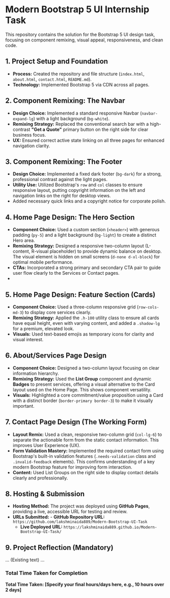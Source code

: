# Modern Bootstrap 5 UI Internship Task

This repository contains the solution for the Bootstrap 5 UI design task, focusing on component remixing, visual appeal, responsiveness, and clean code.

## 1. Project Setup and Foundation

- **Process:** Created the repository and file structure (`index.html`, `about.html`, `contact.html`, `README.md`).
- **Technology:** Implemented Bootstrap 5 via CDN across all pages.

## 2. Component Remixing: The Navbar

- **Design Choice:** Implemented a standard responsive Navbar (`navbar-expand-lg`) with a light background (`bg-white`).
- **Remixing Strategy:** Replaced the conventional search bar with a high-contrast **"Get a Quote"** primary button on the right side for clear business focus.
- **UX:** Ensured correct active state linking on all three pages for enhanced navigation clarity.
## 3. Component Remixing: The Footer

- **Design Choice:** Implemented a fixed dark footer (`bg-dark`) for a strong, professional contrast against the light pages.
- **Utility Use:** Utilized Bootstrap's `row` and `col` classes to ensure responsive layout, putting copyright information on the left and navigation links on the right for desktop views.
- Added necessary quick links and a copyright notice for corporate polish.
  
## 4. Home Page Design: The Hero Section

- **Component Choice:** Used a custom section (`<header>`) with generous padding (`py-5`) and a light background (`bg-light`) to create a distinct Hero area.
- **Remixing Strategy:** Designed a responsive two-column layout (L-content, R-visual placeholder) to provide dynamic balance on desktop. The visual element is hidden on small screens (`d-none d-xl-block`) for optimal mobile performance.
- **CTAs:** Incorporated a strong primary and secondary CTA pair to guide user flow clearly to the Services or Contact pages.
- 
## 5. Home Page Design: Feature Section (Cards)

- **Component Choice:** Used a three-column responsive grid (`row-cols-md-3`) to display core services clearly.
- **Remixing Strategy:** Applied the `.h-100` utility class to ensure all cards have equal height, even with varying content, and added a `.shadow-lg` for a premium, elevated look.
- **Visuals:** Used text-based emojis as temporary icons for clarity and visual interest.
  
## 6. About/Services Page Design

- **Component Choice:** Designed a two-column layout focusing on clear information hierarchy.
- **Remixing Strategy:** Used the **List Group** component and dynamic **Badges** to present services, offering a visual alternative to the Card layout used on the Home Page. This shows component versatility.
- **Visuals:** Highlighted a core commitment/value proposition using a Card with a distinct border (`border-primary border-3`) to make it visually important.

## 7. Contact Page Design (The Working Form)

- **Layout Remix:** Used a clean, responsive two-column grid (`col-lg-6`) to separate the actionable form from the static contact information. This improves User Experience (UX).
- **Form Validation Mastery:** Implemented the required contact form using Bootstrap's built-in validation features (`.needs-validation` class and `.invalid-feedback` elements). This confirms understanding of a key modern Bootstrap feature for improving form interaction.
- **Content:** Used List Groups on the right side to display contact details clearly and professionally.
  
## 8. Hosting & Submission

- **Hosting Method:** The project was deployed using **GitHub Pages**, providing a live, accessible URL for testing and review.
- **URLs Submitted:** - **GitHub Repository URL:** `https://github.com/lakshminaida889/Modern-Bootstrap-UI-Task`
    - **Live Deployed URL:** `https://lakshminaida889.github.io/Modern-Bootstrap-UI-Task/`

## 9. Project Reflection (Mandatory)
... (Existing text) ...

### Total Time Taken for Completion

**Total Time Taken: [Specify your final hours/days here, e.g., 10 hours over 2 days]**
